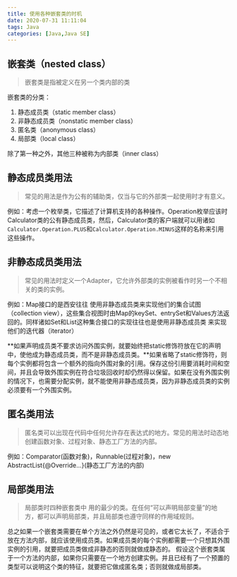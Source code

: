 ```yaml
---
title: 使用各种嵌套类的时机
date: 2020-07-31 11:11:04
tags: Java
categories: [Java,Java SE]
---
```

## 嵌套类（nested class）

> 嵌套类是指被定义在另一个类内部的类

嵌套类的分类：

1. 静态成员类（static member class）
2. 非静态成员类（nonstatic member class）
3. 匿名类（anonymous class）
4. 局部类（local class）

除了第一种之外，其他三种被称为内部类（inner class）

## 静态成员类用法

> 常见的用法是作为公有的辅助类，仅当与它的外部类一起使用时才有意义。

例如：考虑一个枚举类，它描述了计算机支持的各种操作。Operation枚举应该时Calculator类的公有静态成员类，然后，Calculator类的客户端就可以用诸如`Calculator.Operation.PLUS`和`Calculator.Operation.MINUS`这样的名称来引用 这些操作。

## 非静态成员类用法

> 常见的用法时定义一个Adapter，它允许外部类的实例被看作时另一个不相关的类的实例。

例如：Map接口的是西安往往 使用非静态成员类来实现他们的集合试图（collection view），这些集合视图时由Map的keySet、entrySet和Values方法返回的。同样诸如Set和List这种集合接口的实现往往也是使用非静态成员类 来实现他们的迭代器（iterator）

**如果声明成员类不要求访问外围实例，就要始终把static修饰符放在它的声明中，使他成为静态成员类，而不是非静态成员类。**如果省略了static修饰符，则每个实例都将包含一个额外的指向外围对象的引用。保存这份引用要消耗时间和空间，并且会导致外围实例在符合垃圾回收时却仍然得以保留。如果在没有外围实例的情况下，也需要分配实例，就不能使用非静态成员类，因为非静态成员类的实例必须要有一个外围实例。

## 匿名类用法

> 匿名类可以出现在代码中任何允许存在表达式的地方。常见的用法时动态地创建函数对象、过程对象、静态工厂方法的内部。

例如：Comparator(函数对象)，Runnable(过程对象)，new AbstractList{@Override...}(静态工厂方法的内部)

## 局部类用法

> 局部类时四种嵌套类中 用的最少的类。在任何“可以声明局部变量”的地方，都可以声明局部类，并且局部类也遵守同样的作用域规则。

总之如果一个嵌套类需要在单个方法之外仍然是可见的，或者它太长了，不适合于放在方法内部，就应该使用成员类。如果成员类的每个实例都需要一个只想其外围实例的引用，就要把成员类做成非静态的否则就做成静态的。
假设这个嵌套类属于一个方法的内部，如果你只需要在一个地方创建实例。并且已经有了一个预置的类型可以说明这个类的特征，就要把它做成匿名类；否则就做成局部类。

